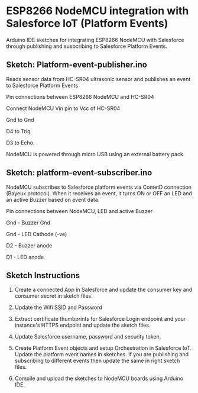 # ESP8266 NodeMCU integration with Salesforce IoT (Platform Events) #
Arduino IDE sketches for integrating ESP8266 NodeMCU with Salesforce through publishing and susbcribing to Salesforce Platform Events. 

## Sketch: Platform-event-publisher.ino ##
Reads sensor data from HC-SR04 ultrasonic sensor and publishes an event to Salesforce Platform Events

Pin connections between ESP8266 NodeMCU and HC-SR04

Connect NodeMCU Vin pin to Vcc of HC-SR04

Gnd to Gnd

D4 to Trig

D3 to Echo.

NodeMCU is powered through micro USB using an external battery pack.


## Sketch: platform-event-subscriber.ino ##
NodeMCU subscribes to Salesforce platform events via CometD connection (Bayeux protocol). When it receives an event, it turns ON or OFF an LED and an active Buzzer based on event data.

Pin connections between NodeMCU, LED and active Buzzer

Gnd - Buzzer Gnd

Gnd - LED Cathode (-ve)

D2 - Buzzer anode

D1 - LED anode

## Sketch Instructions ##
1. Create a connected App in Salesforce and update the consumer key and consumer secret in sketch files.

2. Update the Wifi SSID and Password

3. Extract certificate thumbprints for Salesforce Login endpoint and your instance's HTTPS endpoint and update the sketch files.

4. Update Salesforce username, password and security token.

5. Create Platform Event objects and setup Orchestration in Salesforce IoT. Update the platform event names in sketches. If you are publishing and subscribing to different events then update the same in right sketch files. 

6. Compile and upload the sketches to NodeMCU boards using Arduino IDE.
